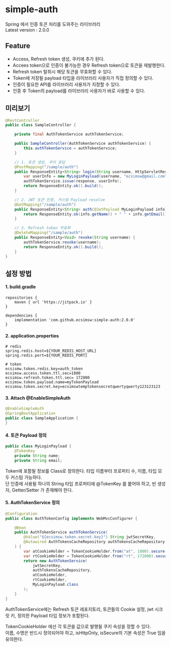 # simple-auth
Spring 에서 인증 토큰 처리를 도와주는 라이브러리    
Latest version : 2.0.0

## Feature 
- Access, Refresh token 생성, 쿠키에 추가 된다.
- Accees token으로 인증이 불가능한 경우 Refresh token으로 토큰을 재발행한다.
- Refresh token 탈취시 해당 토큰을 무효화할 수 있다.
- Token에 저장될 payload 타입을 라이브러리 사용자가 직접 정의할 수 있다.
- 인증이 필요한 API를 라이브러리 사용자가 지정할 수 있다.
- 인증 후 Token의 payload를 라이브러리 사용자가 바로 사용할 수 있다.

## 미리보기

``` java
@RestController
public class SampleController {

    private final AuthTokenService authTokenService;

    public SampleController(AuthTokenService authTokenService) {
        this.authTokenService = authTokenService;
    }

    // 1. 토큰 생성, 쿠키 응답
    @PostMapping("/sample/auth")
    public ResponseEntity<String> login(String username, HttpServletResponse response) {
        var userInfo = new MyLoginPayload(username, "ecsimsw@gmail.com");
        authTokenService.issue(response, userInfo);     
        return ResponseEntity.ok().build();
    }

    // 2. JWT 토큰 인증, 커스텀 Payload resolve
    @GetMapping("/sample/auth")
    public ResponseEntity<String> auth(@JwtPayload MyLoginPayload info) {
        return ResponseEntity.ok(info.getName() + " " + info.getEmail());
    }

    // 3. Refresh token 무효화
    @DeleteMapping("/sample/auth")
    public ResponseEntity<Void> revoke(String username) {
        authTokenService.revoke(username);
        return ResponseEntity.ok().build();
    }
}
```

## 설정 방법

#### 1. build.gradle
```
repositories {
    maven { url 'https://jitpack.io' }
}

dependencies {
    implementation 'com.github.ecsimsw:simple-auth:2.0.0'
}
```
#### 2. application.properties
```
# redis
spring.redis.host=${YOUR_REDIS_HOST_URL}
spring.redis.port=${YOUR_REDIS_PORT}

# token
ecsismw.token.redis.key=auth_token
ecsimsw.access.token.ttl.sec=1800
ecsimsw.refresh.token.ttl.sec= 172800
ecsimsw.token.payload.name=myTokenPayload
ecsimsw.token.secret.key=ecsimswtemptokensecretqwertyqwerty123123123
```
#### 3. Attach @EnableSimpleAuth
``` java
@EnableSimpleAuth
@SpringBootApplication
public class SampleApplication {
}
```
#### 4. 토큰 Payload 정의
``` java
public class MyLoginPayload {
    @TokenKey
    private String name;
    private String email;
```
Token에 포함될 정보를 Class로 정의한다. 타입 이름부터 프로퍼티 수, 이름, 타입 모두 커스텀 가능하다.    
단 인증에 사용될 하나의 String 타입 프로퍼티에 @TokenKey 를 붙어야 하고, 빈 생성자, Getter/Setter 가 존재해야 한다.

#### 5. AuthTokenService 정의

``` java
@Configuration
public class AuthTokenConfig implements WebMvcConfigurer {

    @Bean
    public AuthTokenService authTokenService(
        @Value("${ecsimsw.token.secret.key}") String jwtSecretKey,
        @Autowired AuthTokensCacheRepository authTokensCacheRepository
    ) {
        var atCookieHolder = TokenCookieHolder.from("at", 1800).secure(false).build();
        var rtCookieHolder = TokenCookieHolder.from("rt", 172800).secure(false).build();
        return new AuthTokenService(
            jwtSecretKey,
            authTokensCacheRepository,
            atCookieHolder,
            rtCookieHolder,
            MyLoginPayload.class
        );
    }
}
```
AuthTokenService에는 Refresh 토큰 레포지토리, 토큰들의 Cookie 설정, jwt 시크릿 키, 정의한 Payload 타입 정보가 포함된다.          

TokenCookieHolder 에선 각 토큰을 값으로 발행될 쿠키 속성을 정할 수 있다.    
이름, 수명은 반드시 정의되어야 하고, isHttpOnly, isSecure의 기본 속성은 True 임을 유의한다. 

